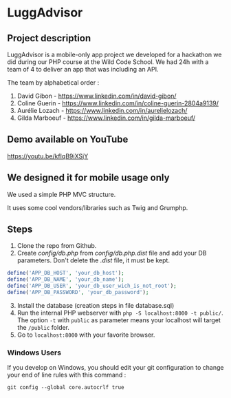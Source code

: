 # LuggAdvisor

## Project description

LuggAdvisor is a mobile-only app project we developed for a hackathon we did during our PHP course at the Wild Code School.
We had 24h with a team of 4 to deliver an app that was including an API.

The team by alphabetical order :
1. David Gibon - https://www.linkedin.com/in/david-gibon/
2. Coline Guerin - https://www.linkedin.com/in/coline-guerin-2804a9139/
3. Aurélie Lozach - https://www.linkedin.com/in/aurelielozach/
4. Gilda Marboeuf - https://www.linkedin.com/in/gilda-marboeuf/

## Demo available on YouTube

https://youtu.be/kfIqB9iXSjY

## We designed it for mobile usage only

We used a simple PHP MVC structure.

It uses some cool vendors/libraries such as Twig and Grumphp.

## Steps

1. Clone the repo from Github.
2. Create _config/db.php_ from _config/db.php.dist_ file and add your DB parameters. Don't delete the _.dist_ file, it must be kept.

```php
define('APP_DB_HOST', 'your_db_host');
define('APP_DB_NAME', 'your_db_name');
define('APP_DB_USER', 'your_db_user_wich_is_not_root');
define('APP_DB_PASSWORD', 'your_db_password');
```

3. Install the database (creation steps in file database.sql)
4. Run the internal PHP webserver with `php -S localhost:8000 -t public/`. The option `-t` with `public` as parameter means your localhost will target the `/public` folder.
6. Go to `localhost:8000` with your favorite browser.


### Windows Users

If you develop on Windows, you should edit your git configuration to change your end of line rules with this command :

`git config --global core.autocrlf true`
